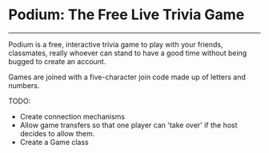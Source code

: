 # Podium: The Free Live Trivia Game
---

Podium is a free, interactive trivia game to play with your friends, classmates, really whoever can stand to have a good time without being bugged to create an account.

Games are joined with a five-character join code made up of letters and numbers.

TODO:
- Create connection mechanisms
- Allow game transfers so that one player can 'take over' if the host decides to allow them.
- Create a Game class
